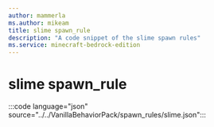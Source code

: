 ```yaml
---
author: mammerla
ms.author: mikeam
title: slime spawn_rule
description: "A code snippet of the slime spawn rules"
ms.service: minecraft-bedrock-edition
---
```


# slime spawn_rule

:::code language="json" source="../../VanillaBehaviorPack/spawn_rules/slime.json":::

